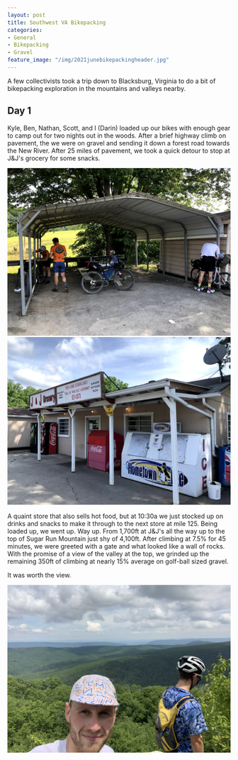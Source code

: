 ```yaml
---
layout: post
title: Southwest VA Bikepacking
categories:
- General
- Bikepacking
- Gravel
feature_image: "/img/2021junebikepackingheader.jpg"
---
```


A few collectivists took a trip down to Blacksburg, Virginia to do a bit of bikepacking exploration in the mountains and valleys nearby. 

Day 1
-----
Kyle, Ben, Nathan, Scott, and I (Darin) loaded up our bikes with enough gear to camp out for two nights out in the woods. After a brief highway climb on pavement, the we were on gravel and sending it down a forest road towards the New River. After 25 miles of pavement, we took a quick detour to stop at J&J's grocery for some snacks. 
 
![J&J's Grocery](/img/2021junebikepacking/jjgrocery1.jpg "Conveninent spot to stock up!") ![J&J's Restock](/img/2021junebikepacking/jjgrocery2.jpg "Storefront")

A quaint store that also sells hot food, but at 10:30a we just stocked up on drinks and snacks to make it through to the next store at mile 125. 
Being loaded up, we went up. Way up. From 1,700ft at J&J's all the way up to the top of Sugar Run Mountain just shy of 4,100ft. After climbing at 7.5% for 45 minutes, we were greeted with a gate and what looked like a wall of rocks. With the promise of a view of the valley at the top, we grinded up the remaining 350ft of climbing at nearly 15% average on golf-ball sized gravel. 

It was worth the view.

<img src="/img/2021junebikepacking/outlook.JPG"/>
